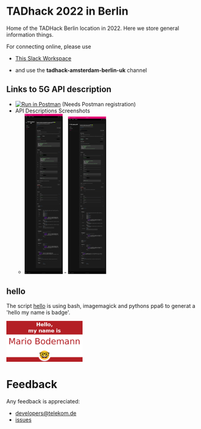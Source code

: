 # TADhack 2022 in Berlin

Home of the TADHack Berlin location in 2022. Here we store general information things.

For connecting online, please use

+ [This Slack Workspace](https://join.slack.com/t/tads/shared_invite/zt-w2blauxi-KCawLDy0NV7mv063WOdUZA)
* and use the **tadhack-amsterdam-berlin-uk** channel

## Links to 5G API description

* [![Run in Postman](https://run.pstmn.io/button.svg)](https://app.getpostman.com/run-collection/aede4e724cb321cd12a2?action=collection%2Fimport)
    (Needs Postman registration)
* API Descriptions Screenshots
    - <img src="./througputApi.jpg" width="100" /> - <img src="./latencyApi.jpg" width="100" />

## hello

The script [hello](./hello) is using bash, imagemagick and pythons ppa6 to generat a 'hello my name is badge'. 

<img src="./badge.jpg" width="200"/>

# Feedback

Any feedback is appreciated:

* developers@telekom.de
* [issues](https://github.com/dt-developers/tadhack-2022/issues)
